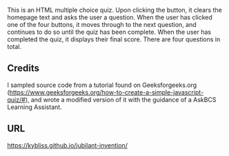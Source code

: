 This is an HTML multiple choice quiz. Upon clicking the button, it clears the homepage text and asks the user a question. When the user has clicked one of the four buttons, it moves through to the next question, and continues to do so until the quiz has been complete. When the user has completed the quiz, it displays their final score. There are four questions in total.

## Credits

I sampled source code from a tutorial found on Geeksforgeeks.org (https://www.geeksforgeeks.org/how-to-create-a-simple-javascript-quiz/#), and wrote a modified version of it with the guidance of a AskBCS Learning Assistant.

## URL

https://kybliss.github.io/jubilant-invention/